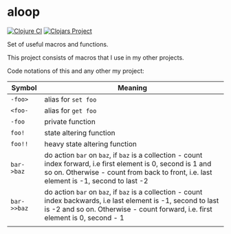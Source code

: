 # aloop

[![Clojure CI](https://github.com/yokalona/aloop/actions/workflows/clojure.yml/badge.svg)](https://github.com/yokalona/aloop/actions/workflows/clojure.yml)
[![Clojars Project](https://img.shields.io/clojars/v/io.github.yokalona/aloop.svg)](https://clojars.org/io.github.yokalona/aloop)

Set of useful macros and functions.

This project consists of macros that I use in my other projects.

Code notations of this and any other my project:

| Symbol      | Meaning                                                                                                                                                                                                   |
|-------------|-----------------------------------------------------------------------------------------------------------------------------------------------------------------------------------------------------------|
| `-foo>`     | alias for `set foo`                                                                                                                                                                                       |
| `<foo-`     | alias for `get foo`                                                                                                                                                                                       |
| `-foo`      | private function                                                                                                                                                                                          |
| `foo!`      | state altering function                                                                                                                                                                                   |
| `foo!!`     | heavy state altering function                                                                                                                                                                             |
| `bar->baz`  | do action `bar` on `baz`, if `baz` is a collection - count index forward, i.e first element is 0, second is 1 and so on. Otherwise - count from back to front, i.e. last element is -1, second to last -2 |
| `bar->>baz` | do action `bar` on `baz`, if `baz` is a collection - count index backwards, i.e last element is -1, second to last is -2 and so on. Otherwise - count forward, i.e. first element is 0, second - 1        |
|             |                                                                                                                                                                                                           |



